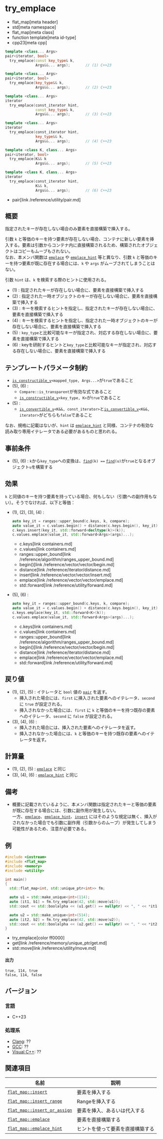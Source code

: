 # try_emplace
* flat_map[meta header]
* std[meta namespace]
* flat_map[meta class]
* function template[meta id-type]
* cpp23[meta cpp]

```cpp
template <class... Args>
pair<iterator, bool>
  try_emplace(const key_type& k,
              Args&&... args);       // (1) C++23

template <class... Args>
pair<iterator, bool>
  try_emplace(key_type&& k,
              Args&&... args);       // (2) C++23

template <class... Args>
iterator
  try_emplace(const_iterator hint,
              const key_type& k,
              Args&&... args);       // (3) C++23

template <class... Args>
iterator
  try_emplace(const_iterator hint,
              key_type&& k,
              Args&&... args);       // (4) C++23

template <class K, class... Args>
pair<iterator, bool>
  try_emplace(K&& k
              Args&&... args);       // (5) C++23

template <class K, class... Args>
iterator
  try_emplace(const_iterator hint,
              K&& k,
              Args&&... args);       // (6) C++23
```
* pair[link /reference/utility/pair.md]

## 概要
指定されたキーが存在しない場合のみ要素を直接構築で挿入する。

引数 `k` と等価のキーを持つ要素が存在しない場合、コンテナに新しい要素を挿入する。要素は引数からコンテナ内に直接構築されるため、構築されたオブジェクトはコピーもムーブもされない。  
なお、本メンバ関数は [`emplace`](emplace.md) や [`emplace_hint`](emplace_hint.md) 等と異なり、引数 `k` と等価のキーを持つ要素が既に存在する場合には、`k` や `args` がムーブされてしまうことはない。

引数 `hint` は、`k` を検索する際のヒントに使用される。

- (1) : 指定されたキーが存在しない場合に、要素を直接構築で挿入する
- (2) : 指定された一時オブジェクトのキーが存在しない場合に、要素を直接構築で挿入する
- (3) : キーを検索するヒントを指定し、指定されたキーが存在しない場合に、要素を直接構築で挿入する
- (4) : キーを検索するヒントを指定し、指定された一時オブジェクトのキーが存在しない場合に、要素を直接構築で挿入する
- (5) : `key_type`と比較可能なキーが指定され、対応する存在しない場合に、要素を直接構築で挿入する
- (6) : keyを研削するヒントと`key_type`と比較可能なキーが指定され、対応する存在しない場合に、要素を直接構築で挿入する


## テンプレートパラメータ制約
- [`is_constructible_v`](/reference/type_traits/is_constructible.md)`<mapped_type, Args...>`が`true`であること
- (5), (6) :
    - `Compare::is_transparent`が有効な式であること
    - [`is_constructible_v`](/reference/type_traits/is_constructible.md)`<key_type, K>`が`true`であること
- (5) :
    - [`is_convertible_v`](/reference/type_traits/is_convertible.md)`<K&&, const_iterator>`と[`is_convertible_v`](/reference/type_traits/is_convertible.md)`<K&&, iterator>`がどちらも`false`であること

なお、規格に記載はないが、`hint` は [`emplace_hint`](emplace_hint.md) と同様、コンテナの有効な読み取り専用イテレータである必要があるものと思われる。


## 事前条件
- (5), (6) : `k`から`key_type`への変換は、[`find`](find.md)`(k) ==` [`find`](find.md)`(u)`が`true`となるオブジェクト`u`を構築する


## 効果
`k` と同値のキーを持つ要素を持っている場合、何もしない（引数への副作用もない）。そうでなければ、以下と等価：

- (1), (2), (3), (4) :
    ```cpp
    auto key_it = ranges::upper_bound(c.keys, k, compare);
    auto value_it = c.values.begin() + distance(c.keys.begin(), key_it);
    c.keys.insert(key_it, std::forward<decltype(k)>(k));
    c.values.emplace(value_it, std::forward<Args>(args)...);
    ```
    * c.keys[link containers.md]
    * c.values[link containers.md]
    * ranges::upper_bound[link /reference/algorithm/ranges_upper_bound.md]
    * begin()[link /reference/vector/vector/begin.md]
    * distance[link /reference/iterator/distance.md]
    * insert[link /reference/vector/vector/insert.md]
    * emplace[link /reference/vector/vector/emplace.md]
    * std::forward[link /reference/utility/forward.md]

- (5), (6) :
    ```cpp
    auto key_it = ranges::upper_bound(c.keys, k, compare);
    auto value_it = c.values.begin() + distance(c.keys.begin(), key_it);
    c.keys.emplace(key_it, std::forward<K>(k));
    c.values.emplace(value_it, std::forward<Args>(args)...);
    ```
    * c.keys[link containers.md]
    * c.values[link containers.md]
    * ranges::upper_bound[link /reference/algorithm/ranges_upper_bound.md]
    * begin()[link /reference/vector/vector/begin.md]
    * distance[link /reference/iterator/distance.md]
    * emplace[link /reference/vector/vector/emplace.md]
    * std::forward[link /reference/utility/forward.md]


## 戻り値
- (1), (2), (5) : イテレータと `bool` 値の [`pair`](/reference/utility/pair.md) を返す。
    - 挿入された場合には、`first` に挿入された要素へのイテレータ、`second` に `true` が設定される。
    - 挿入されなかった場合には、`first` に `k` と等価のキーを持つ既存の要素へのイテレータ、`second` に `false` が設定される。
- (3), (4), (6) :
    - 挿入された場合には、挿入された要素へのイテレータを返す。
    - 挿入されなかった場合には、`k` と等価のキーを持つ既存の要素へのイテレータを返す。


## 計算量
- (1), (2), (5) : [`emplace`](emplace.md) と同じ
- (3), (4), (6) : [`emplace_hint`](emplace_hint.md) と同じ


## 備考
- 概要に記載されているように、本メンバ関数は指定されたキーと等価の要素が既に存在する場合には、引数に副作用が発生しない。  
    一方、[`emplace`](emplace.md)、[`emplace_hint`](emplace_hint.md)、[`insert`](insert.md) にはそのような規定は無く、挿入がされなかった場合でも引数に副作用（引数からのムーブ）が発生してしまう可能性があるため、注意が必要である。


## 例
```cpp example
#include <iostream>
#include <flat_map>
#include <memory>
#include <utility>

int main()
{
  std::flat_map<int, std::unique_ptr<int>> fm;

  auto u1 = std::make_unique<int>(114);
  auto [it1, b1] = fm.try_emplace(42, std::move(u1));
  std::cout << std::boolalpha << (u1.get() == nullptr) << ", " << *it1->second << ", " << b1 << '\n';

  auto u2 = std::make_unique<int>(514);
  auto [it2, b2] = fm.try_emplace(42, std::move(u2));
  std::cout << std::boolalpha << (u2.get() == nullptr) << ", " << *it2->second << ", " << b2 << '\n';
}
```
* try_emplace[color ff0000]
* get[link /reference/memory/unique_ptr/get.md]
* std::move[link /reference/utility/move.md]

#### 出力
```
true, 114, true
false, 114, false
```


## バージョン
### 言語
- C++23

### 処理系
- [Clang](/implementation.md#clang): ??
- [GCC](/implementation.md#gcc): ??
- [Visual C++](/implementation.md#visual_cpp): ??


## 関連項目

| 名前                                           | 説明                                       |
|------------------------------------------------|--------------------------------------------|
| [`flat_map::insert`](insert.md)                     | 要素を挿入する                             |
| [`flat_map::insert_range`](insert_range.md)         | Rangeを挿入する                            |
| [`flat_map::insert_or_assign`](insert_or_assign.md) | 要素を挿入、あるいは代入する               |
| [`flat_map::emplace`](emplace.md)                   | 要素を直接構築する                         |
| [`flat_map::emplace_hint`](emplace_hint.md)         | ヒントを使って要素を直接構築する           |

